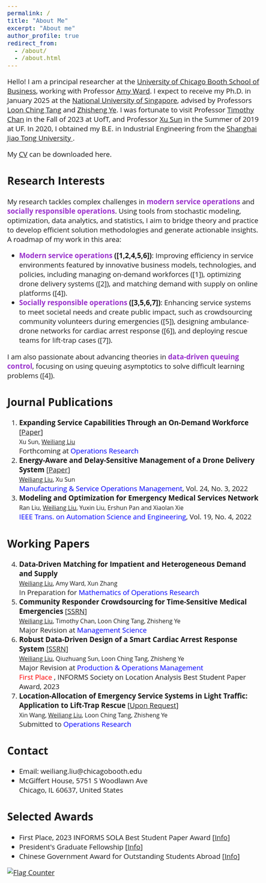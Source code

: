 ```yaml
---
permalink: /
title: "About Me"
excerpt: "About me"
author_profile: true
redirect_from: 
  - /about/
  - /about.html
---  
```


<head>
  <meta charset="UTF-8">
  <meta name="viewport" content="width=device-width, initial-scale=1.0">
  <style>
    @import url('https://fonts.googleapis.com/css2?family=Open+Sans&display=swap');
    .circle {
      width: 10px;
      height: 10px;
      background-color: #000;
      border-radius: 100%;
    }
    p.adjust-line-length {
      max-width: 300%; /* Adjust based on the percentage of the container */
      word-wrap: break-word;
    }
  </style>
</head>

<!-- <body style="font-family: sans-serif; font-size: 9pt;"> -->
<body style="font-family: Open Sans; font-style: normal; font-size: 14pt;">
<!-- <body> -->

<!-- <h2 style="margin-top: 1em;">Info</h2>  
<p style="margin-top: 1em;">
  Ph.D. Candidate  <br>
  Dept. of Industrial Systems Engineering and Management  <br>
  National University of Singapore (NUS) <br>
  Email: weiliangliu[at]u[dot]nus.edu <br>
</p>-->


<!-- <h2>About Me</h2>-->

<p class="adjust-line-length"> 
Hello! I am a principal researcher at the <a href="https://www.chicagobooth.edu/" target="_blank" > University of Chicago Booth School of Business</a>, working with Professor <a href="https://www.chicagobooth.edu/faculty/directory/w/amy-ward" target="_blank" > Amy  Ward</a>.  
I expect to receive my Ph.D. in January 2025 at the <a href="https://nus.edu.sg/" target="_blank"> National University of Singapore</a>, advised by Professors <a href="https://cde.nus.edu.sg/isem/staff/tang-loon-ching/" target="_blank">Loon Ching Tang</a> and <a href="https://cde.nus.edu.sg/isem/staff/ye-zhisheng/" target="_blank">Zhisheng Ye</a>. 
I was fortunate to visit Professor <a href="https://chan.mie.utoronto.ca/" target="_blank">Timothy Chan</a> in the Fall of 2023 at UofT, and Professor <a href="https://people.miami.edu/profile/1d92943aaf793b047e6a5017b9f4a5c1" target="_blank">Xu Sun</a> in the Summer of 2019 at UF.
In 2020, I obtained my B.E. in Industrial Engineering from the <a href="https://en.sjtu.edu.cn/" target="_blank"> Shanghai Jiao Tong University </a>.
</p>

<p>  My <a href="http://weiliangliu0.github.io/files/WeiliangLiu_Academic_CV.pdf" target="_blank">CV</a> can be downloaded here.
</p>



<h2>Research Interests</h2>
<p> 
My research tackles complex challenges in <span style="font-weight: bold;"><font color="#9932CC">modern service operations</font></span> and <span style="font-weight: bold;"><font color="#9932CC">socially responsible operations</font></span>. Using tools from stochastic modeling, optimization, data analytics, and statistics, I aim to bridge theory and practice to develop efficient solution methodologies and generate actionable insights. A roadmap of my work in this area: 
<ul>
<li><b><span style="font-weight: bold;"><font color="#9932CC">Modern service operations</font></span> ([1,2,4,5,6])</b>: Improving efficiency in service environments featured by innovative business models, technologies, and policies, including managing on-demand workforces ([1]), optimizing drone delivery systems ([2]), and matching demand with supply on online platforms ([4]).</li>
<li><b><span style="font-weight: bold;"><font color="#9932CC">Socially responsible operations</font></span> ([3,5,6,7])</b>: Enhancing service systems to meet societal needs and create public impact, such as crowdsourcing community volunteers during emergencies ([5]), designing ambulance-drone networks for cardiac arrest response ([6]), and deploying rescue teams for lift-trap cases ([7]).</li>
</ul>
</p>

<p> 
I am also passionate about advancing theories in <span style="font-weight: bold;"><font color="#9932CC">data-driven queuing control</font></span>, focusing on using queuing asymptotics to solve difficult learning problems ([4]).</p>

<h2>Journal Publications</h2>
<ol style="margin-top: 0em; margin-bottom: 0.8em;">
<!--  -->
<li><span style="font-size: 14pt; font-weight: bold;">Expanding Service Capabilities Through an On-Demand Workforce</span> [<a href="https://pubsonline.informs.org/doi/epdf/10.1287/opre.2021.0651" target="_blank">Paper</a>]<br>
	<span style="font-size: 12pt;">Xu Sun, <u>Weiliang Liu</u></span> <br>
	Forthcoming at <font color="blue">Operations Research</font> <br>
  </li>
  <!--  -->
	<li><span style="font-size: 14pt; font-weight: bold;">Energy-Aware and Delay-Sensitive Management of a Drone Delivery System</span> [<a href="https://pubsonline.informs.org/doi/pdf/10.1287/msom.2021.1056" target="_blank">Paper</a>] <br>
	<span style="font-size: 12pt;"><u>Weiliang Liu</u>, Xu Sun</span><br>
	<font color="blue">Manufacturing & Service Operations Management</font>, Vol. 24, No. 3, 2022 </li>
  <!--  -->
	<li><span style="font-size: 14pt; font-weight: bold;">Modeling and Optimization for Emergency Medical Services Network</span> <br>
	<span style="font-size: 12pt;">Ran Liu, <u>Weiliang Liu</u>, Yuxin Liu, Ershun Pan and Xiaolan Xie</span><br>
	<font color="blue">IEEE Trans. on Automation Science and Engineering</font>, Vol. 19, No. 4, 2022 </li>
</ol>

<h2>Working Papers</h2>
<ol style="margin-top: 0em; margin-bottom: 1.4em;" start="4">
 <!--  -->
 	<li><span style="font-size: 14pt; font-weight: bold;">Data-Driven Matching for Impatient and Heterogeneous Demand and Supply</span> <br>
  	<span style="font-size: 12pt;"><u>Weiliang Liu</u>, Amy Ward, Xun Zhang</span><br>
In Preparation for <font color="blue"> Mathematics of Operations Research</font>
	</li>
 <!--  -->
	<li><span style="font-size: 14pt; font-weight: bold;">Community Responder Crowdsourcing for Time-Sensitive Medical Emergencies</span> [<a href="https://papers.ssrn.com/sol3/papers.cfm?abstract_id=4863710" target="_blank">SSRN</a>] <br>
	<span style="font-size: 12pt;"><u>Weiliang Liu</u>, Timothy Chan, Loon Ching Tang, Zhisheng Ye</span><br>
	Major Revision at <font color="blue"> Management Science</font><br>
	</li>
	 <!--  -->
	<li><span style="font-size: 14pt; font-weight: bold;">Robust Data-Driven Design of a Smart Cardiac Arrest Response System</span> [<a href="https://papers.ssrn.com/sol3/papers.cfm?abstract_id=4590433" target="_blank">SSRN</a>]<br>
	<span style="font-size: 12pt;"><u>Weiliang Liu</u>, Qiuzhuang Sun, Loon Ching Tang, Zhisheng Ye</span><br>
	Major Revision at <font color="blue"> Production & Operations Management</font> <br>
	<font color="red"> First Place </font>, INFORMS Society on Location Analysis Best Student Paper Award, 2023
	</li>
  <!--  -->
	<li><span style="font-size: 14pt; font-weight: bold;">Location-Allocation of Emergency Service Systems in Light Traffic: Application to Lift-Trap Rescue</span> [<a href="mailto:weiliang.liu@chicagobooth.edu" target="_blank">Upon Request</a>] <br>
	<span style="font-size: 12pt;">Xin Wang, <u>Weiliang Liu</u>, Loon Ching Tang, Zhisheng Ye</span><br>
	Submitted to <font color="blue"> Operations Research</font> <br>
	</li>
	<!--  -->
</ol>

<!--
<p>
<span style="font-weight: bold;"><font color="#556B2F">Applications</font></span>: Cardiac arrest emergency response, drone delivery operation, voluntary/on-demand workforce management, online matching<br>
<span style="font-weight: bold;"><font color="#556B2F">Methods</font></span>: stochastic modeling and control, robust optimization, dynamic programs
</p>
</p>-->

<!--<p>
I have been particularly interested in service systems that involves emerging technologies and novel bussiness models such as drones, volunteer crowdsroucing Apps and on-demand workforce, and I seek to provide insights into the rich interactions between different entities and between different control levers in these systems.
</p>-->


<h2>Contact</h2>
<p style="margin-top: 1em;">
<ul>
<li>Email: weiliang.liu@chicagobooth.edu </li>
<li>McGiffert House, 5751 S Woodlawn Ave  <br>
Chicago, IL 60637, United States  </li>
</ul>
</p>

<h2>Selected Awards</h2>
<p style="margin-top: 1em;">
<ul>
<li>First Place, 2023 INFORMS SOLA Best Student Paper Award [<a href="https://www.informs.org/Recognizing-Excellence/Community-Prizes/Section-on-Location-Analysis/Best-Student-Paper-Award" target="_blank">Info</a>]<br>
<!-- <em>
"Given biennially for student papers judged to be the best in the broad field of facility location"
</em>-->
	</li>
	<li>President's Graduate Fellowship [<a href="https://nusgs.nus.edu.sg/scholarships-list/?pgf%22%20\t%20%22_blank" target="_blank">Info</a>]<br>
	<!--<em>"Awarded to PhD candidates who show exceptional promise or accomplishment in research"</em>-->
	</li>
  <li> Chinese Government Award for Outstanding Students Abroad [<a href="https://en.wikipedia.org/wiki/Chinese_government_award_for_outstanding_self-financed_students_abroad" target="_blank">Info</a>]<br>
  <!--<em>"The highest government award granted by the Chinese government to Chinese students overseas"</em>-->
  </li>
</ul>
</p>

<a href="https://info.flagcounter.com/7UtJ"><img src="https://s01.flagcounter.com/count2/7UtJ/bg_FFFFFF/txt_000000/border_CCCCCC/columns_2/maxflags_10/viewers_0/labels_0/pageviews_1/flags_0/percent_0/" alt="Flag Counter" border="0"></a>

<!--
<h2>Conferences Attended</h2>
<p style="margin-top: 1em;">
<ul>
<li>TTIC Summer Workshop on Data-Driven Decision Processes, Chicago, USA -- August 2024 (Scheduled)</li>
	<li>Reinforcement Learning for Stochastic Networks, Toulouse, France -- June 2024</li>
	<li>INFORMS 2023 Annual Meeting, Phonix, USA -- October 2023</li>
	<li> CSAMSE 2023 Annual Meeting (Session Chair), Shenzhen, China -- July 2023</li>
	<li> POMS 2023 Annual Meeting, Orlando, USA -- May 2023</li>
</ul>
</p>
-->



</body>